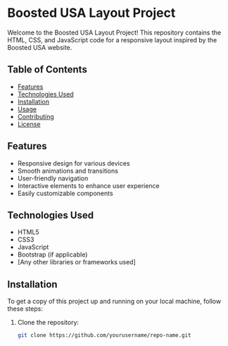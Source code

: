 # Boosted USA Layout Project

Welcome to the Boosted USA Layout Project! This repository contains the HTML, CSS, and JavaScript code for a responsive layout inspired by the Boosted USA website.

## Table of Contents

- [Features](#features)
- [Technologies Used](#technologies-used)
- [Installation](#installation)
- [Usage](#usage)
- [Contributing](#contributing)
- [License](#license)

## Features

- Responsive design for various devices
- Smooth animations and transitions
- User-friendly navigation
- Interactive elements to enhance user experience
- Easily customizable components

## Technologies Used

- HTML5
- CSS3
- JavaScript
- Bootstrap (if applicable)
- [Any other libraries or frameworks used]

## Installation

To get a copy of this project up and running on your local machine, follow these steps:

1. Clone the repository:
   ```bash
   git clone https://github.com/yourusername/repo-name.git

